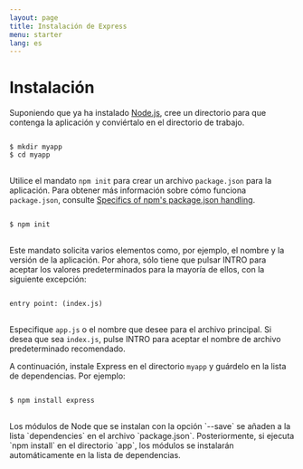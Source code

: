 ```yaml
---
layout: page
title: Instalación de Express
menu: starter
lang: es
---
```


# Instalación

Suponiendo que ya ha instalado [Node.js](https://nodejs.org/), cree un directorio para que contenga la aplicación y conviértalo en el directorio de trabajo.

<pre>
<code class="language-sh" translate="no">
$ mkdir myapp
$ cd myapp
</code>
</pre>

Utilice el mandato `npm init` para crear un archivo `package.json` para la aplicación.
Para obtener más información sobre cómo funciona `package.json`, consulte [Specifics of npm's package.json handling](https://docs.npmjs.com/files/package.json).

<pre>
<code class="language-sh" translate="no">
$ npm init
</code>
</pre>

Este mandato solicita varios elementos como, por ejemplo, el nombre y la versión de la aplicación.
Por ahora, sólo tiene que pulsar INTRO para aceptar los valores predeterminados para la mayoría de ellos, con la siguiente excepción:

<pre>
<code class="language-sh" translate="no">
entry point: (index.js)
</code>
</pre>

Especifique `app.js` o el nombre que desee para el archivo principal. Si desea que sea `index.js`, pulse INTRO para aceptar el nombre de archivo predeterminado recomendado.

A continuación, instale Express en el directorio `myapp` y guárdelo en la lista de dependencias. Por ejemplo:

<pre>
<code class="language-sh" translate="no">
$ npm install express
</code>
</pre>

<div class="doc-box doc-info" markdown="1">
Los módulos de Node que se instalan con la opción `--save` se añaden a la lista `dependencies` en el archivo `package.json`.
Posteriormente, si ejecuta `npm install` en el directorio `app`, los módulos se instalarán automáticamente en la lista de dependencias.
</div>
